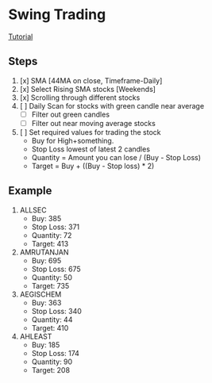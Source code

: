 # Swing Trading

[Tutorial](https://youtu.be/dFibByGQWak)


## Steps
1. [x] SMA [44MA on close, Timeframe-Daily]
2. [x] Select Rising SMA stocks [Weekends]
2. [x] Scrolling through different stocks
3. [ ] Daily Scan for stocks with green candle near average
    * [ ] Filter out green candles
    * [ ] Filter out near moving average stocks
4. [ ] Set required values for trading the stock 
    * Buy for High+something.
    * Stop Loss lowest of latest 2 candles
    * Quantity = Amount you can lose / (Buy - Stop Loss)
    * Target = Buy + ((Buy - Stop loss) * 2)


## Example
1. ALLSEC
   - Buy: 385
   - Stop Loss: 371
   - Quantity: 72
   - Target: 413
2. AMRUTANJAN
   - Buy: 695
   - Stop Loss: 675
   - Quantity: 50
   - Target: 735
3. AEGISCHEM
   - Buy: 363
   - Stop Loss: 340
   - Quantity: 44
   - Target: 410
4. AHLEAST
   - Buy: 185
   - Stop Loss: 174
   - Quantity: 90
   - Target: 208
